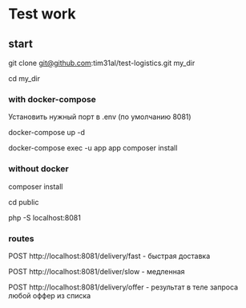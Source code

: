 # Test work

## start 

git clone git@github.com:tim31al/test-logistics.git my_dir

cd my_dir

### with docker-compose

Установить нужный порт в .env (по умолчанию 8081)

docker-compose up -d

docker-compose exec -u app app composer install

### without docker

composer install

cd public

php -S localhost:8081


### routes
POST http://localhost:8081/delivery/fast - быстрая доставка

POST http://localhost:8081/deliver/slow - медленная

POST http://localhost:8081/delivery/offer - результат
  в теле запроса любой оффер из списка
